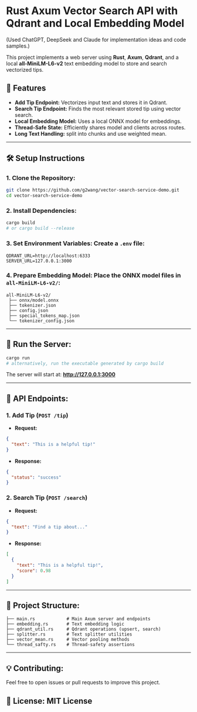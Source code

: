 # Rust Axum Vector Search API with Qdrant and Local Embedding Model 
(Used ChatGPT, DeepSeek and Claude for implementation ideas and code samples.)

This project implements a web server using **Rust**, **Axum**, **Qdrant**, and a local **all-MiniLM-L6-v2** text embedding model to store and search vectorized tips.

## 🚀 **Features**
- **Add Tip Endpoint:** Vectorizes input text and stores it in Qdrant.
- **Search Tip Endpoint:** Finds the most relevant stored tip using vector search.
- **Local Embedding Model:** Uses a local ONNX model for embeddings.
- **Thread-Safe State:** Efficiently shares model and clients across routes.
- **Long Text Handling:** split into chunks and use weighted mean.

---
## 🛠️ **Setup Instructions**
### 1. **Clone the Repository:**
```bash
git clone https://github.com/g2wang/vector-search-service-demo.git
cd vector-search-service-demo
```

### 2. **Install Dependencies:**
```bash
cargo build
# or cargo build --release
```

### 3. **Set Environment Variables:** Create a `.env` file:
```env
QDRANT_URL=http://localhost:6333
SERVER_URL=127.0.0.1:3000
```

### 4. **Prepare Embedding Model:** Place the ONNX model files in `all-MiniLM-L6-v2/`:
```
all-MiniLM-L6-v2/
 ├── onnx/model.onnx
 ├── tokenizer.json
 ├── config.json
 ├── special_tokens_map.json
 └── tokenizer_config.json
```
---
## 🚀 **Run the Server:**
```bash
cargo run
# alternatively, run the executable generated by cargo build
```
The server will start at: **http://127.0.0.1:3000**

---
## 📡 **API Endpoints:**
### 1. Add Tip (`POST /tip`)
- **Request:**
```json
{
  "text": "This is a helpful tip!"
}
```
- **Response:**
```json
{
  "status": "success"
}
```

### 2. Search Tip (`POST /search`)
- **Request:**
```json
{
  "text": "Find a tip about..."
}
```
- **Response:**
```json
[
  {
    "text": "This is a helpful tip!",
    "score": 0.98
  }
]
```
---
## 📂 **Project Structure:**
```
├── main.rs            # Main Axum server and endpoints
├── embedding.rs       # Text embedding logic
├── qdrant_util.rs     # Qdrant operations (upsert, search)
├── splitter.rs        # Text splitter utilities
├── vector_mean.rs     # Vector pooling methods
└── thread_safty.rs    # Thread-safety assertions
```
---
## 💡 **Contributing:**
Feel free to open issues or pull requests to improve this project.

## 📝 **License:** MIT License
